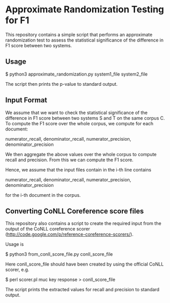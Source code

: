 Approximate Randomization Testing for F1
======


This repository contains a simple script that performs an approximate randomization test to assess the statistical significance of the difference in F1 score between two systems.

Usage
-----

$ python3 approximate_randomization.py system1_file system2_file

The script then prints the p-value to standard output.

Input Format
------------

We assume that we want to check the statistical significance of the difference in F1 score between two systems S and T on the same corpus C. To compute the F1 score over the whole corpus, we compute for each document:

numerator_recall, denominator_recall, numerator_precision, denominator_precision

We then aggregate the above values over the whole corpus to compute recall and precision. From this we can compute the F1 score.

Hence, we assume that the input files contain in the i-th line contains

numerator_recall, denominator_recall, numerator_precision, denominator_precision

for the i-th document in the corpus.

Converting CoNLL Coreference score files
----------------------------------------

This repository also contains a script to create the required input from the output of the CoNLL coreference scorer (http://code.google.com/p/reference-coreference-scorers/).

Usage is

$ python3 from_conll_score_file.py conll_score_file

Here conll_score_file should have been created by using the official CoNLL scorer, e.g.

$ perl scorer.pl muc key response > conll_score_file

The script prints the extracted values for recall and precision to standard output.
